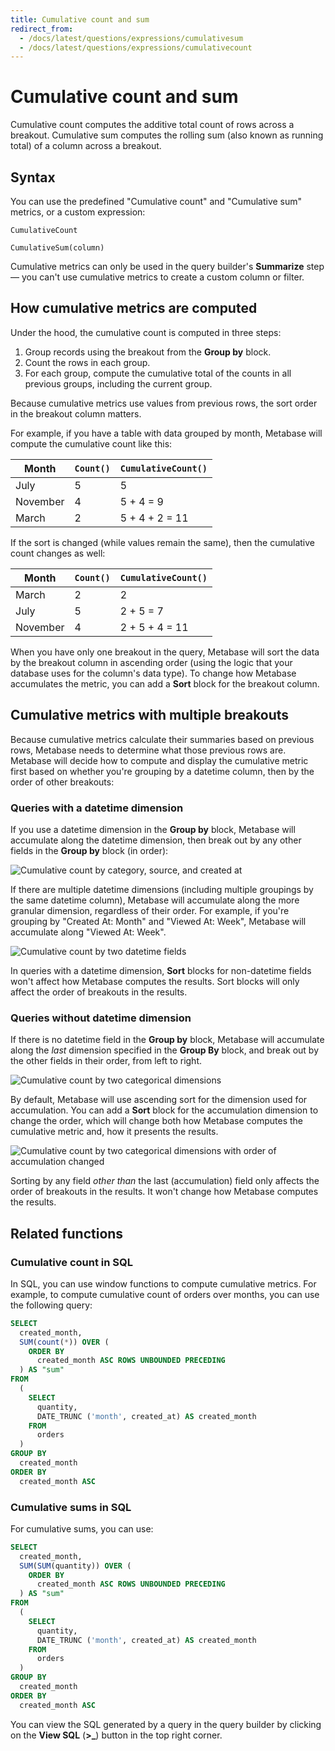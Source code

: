 ```yaml
---
title: Cumulative count and sum
redirect_from:
  - /docs/latest/questions/expressions/cumulativesum
  - /docs/latest/questions/expressions/cumulativecount
---
```


# Cumulative count and sum

Cumulative count computes the additive total count of rows across a breakout. Cumulative sum computes the rolling sum (also known as running total) of a column across a breakout.

## Syntax

You can use the predefined "Cumulative count" and "Cumulative sum" metrics, or a custom expression:

```
CumulativeCount
```

```
CumulativeSum(column)
```

Cumulative metrics can only be used in the query builder's **Summarize** step — you can't use cumulative metrics to create a custom column or filter.

## How cumulative metrics are computed

Under the hood, the cumulative count is computed in three steps:

1. Group records using the breakout from the **Group by** block.
2. Count the rows in each group.
3. For each group, compute the cumulative total of the counts in all previous groups, including the current group.

Because cumulative metrics use values from previous rows, the sort order in the breakout column matters.

For example, if you have a table with data grouped by month, Metabase will compute the cumulative count like this:

| Month    | `Count()` | `CumulativeCount()` |
| -------- | --------- | ------------------- |
| July     | 5         | 5                   |
| November | 4         | 5 + 4 = 9           |
| March    | 2         | 5 + 4 + 2 = 11      |

If the sort is changed (while values remain the same), then the cumulative count changes as well:

| Month    | `Count()` | `CumulativeCount()` |
| -------- | --------- | ------------------- |
| March    | 2         | 2                   |
| July     | 5         | 2 + 5 = 7           |
| November | 4         | 2 + 5 + 4 = 11      |

When you have only one breakout in the query, Metabase will sort the data by the breakout column in ascending order (using the logic that your database uses for the column's data type). To change how Metabase accumulates the metric, you can add a **Sort** block for the breakout column.

## Cumulative metrics with multiple breakouts

Because cumulative metrics calculate their summaries based on previous rows, Metabase needs to determine what those previous rows are. Metabase will decide how to compute and display the cumulative metric first based on whether you're grouping by a datetime column, then by the order of other breakouts:

### Queries with a datetime dimension

If you use a datetime dimension in the **Group by** block, Metabase will accumulate along the datetime dimension, then break out by any other fields in the **Group by** block (in order):

![Cumulative count by category, source, and created at](../../images/cumulative-date-category.png)

If there are multiple datetime dimensions (including multiple groupings by the same datetime column), Metabase will accumulate along the more granular dimension, regardless of their order. For example, if you're grouping by "Created At: Month" and "Viewed At: Week", Metabase will accumulate along "Viewed At: Week".

![Cumulative count by two datetime fields](../../images/cumulative-multiple-datetimes.png)

In queries with a datetime dimension, **Sort** blocks for non-datetime fields won't affect how Metabase computes the results. Sort blocks will only affect the order of breakouts in the results.

### Queries without datetime dimension

If there is no datetime field in the **Group by** block, Metabase will accumulate along the _last_ dimension specified in the **Group By** block, and break out by the other fields in their order, from left to right.

![Cumulative count by two categorical dimensions](../../images/cumulative-no-datetime.png)

By default, Metabase will use ascending sort for the dimension used for accumulation. You can add a **Sort** block for the accumulation dimension to change the order, which will change both how Metabase computes the cumulative metric and, how it presents the results.

![Cumulative count by two categorical dimensions with order of accumulation changed](../../images/cumulative-no-datetime-order.png)

Sorting by any field _other than_ the last (accumulation) field only affects the order of breakouts in the results. It won't change how Metabase computes the results.

## Related functions

### Cumulative count in SQL

In SQL, you can use window functions to compute cumulative metrics. For example, to compute cumulative count of orders over months, you can use the following query:

```sql
SELECT
  created_month,
  SUM(count(*)) OVER (
    ORDER BY
      created_month ASC ROWS UNBOUNDED PRECEDING
  ) AS "sum"
FROM
  (
    SELECT
      quantity,
      DATE_TRUNC ('month', created_at) AS created_month
    FROM
      orders
  )
GROUP BY
  created_month
ORDER BY
  created_month ASC
```

### Cumulative sums in SQL

For cumulative sums, you can use:

```sql
SELECT
  created_month,
  SUM(SUM(quantity)) OVER (
    ORDER BY
      created_month ASC ROWS UNBOUNDED PRECEDING
  ) AS "sum"
FROM
  (
    SELECT
      quantity,
      DATE_TRUNC ('month', created_at) AS created_month
    FROM
      orders
  )
GROUP BY
  created_month
ORDER BY
  created_month ASC
```

You can view the SQL generated by a query in the query builder by clicking on the **View SQL** (**>\_**) button in the top right corner.
